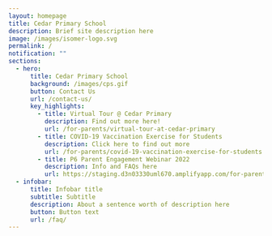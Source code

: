 ```yaml
---
layout: homepage
title: Cedar Primary School
description: Brief site description here
image: /images/isomer-logo.svg
permalink: /
notification: ""
sections:
  - hero:
      title: Cedar Primary School
      background: /images/cps.gif
      button: Contact Us
      url: /contact-us/
      key_highlights:
        - title: Virtual Tour @ Cedar Primary
          description: Find out more here!
          url: /for-parents/virtual-tour-at-cedar-primary
        - title: COVID-19 Vaccination Exercise for Students
          description: Click here to find out more
          url: /for-parents/covid-19-vaccination-exercise-for-students
        - title: P6 Parent Engagement Webinar 2022
          description: Info and FAQs here
          url: https://staging.d3n03330uml670.amplifyapp.com/for-parents/parent-engagement-webinar-sessions
  - infobar:
      title: Infobar title
      subtitle: Subtitle
      description: About a sentence worth of description here
      button: Button text
      url: /faq/
---
```


